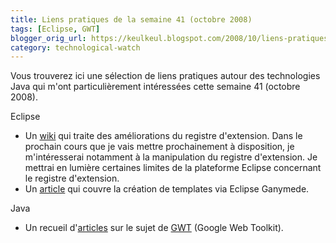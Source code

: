 ```yaml
---
title: Liens pratiques de la semaine 41 (octobre 2008)
tags: [Eclipse, GWT]
blogger_orig_url: https://keulkeul.blogspot.com/2008/10/liens-pratiques-de-la-semaine.html
category: technological-watch
---
```


Vous trouverez ici une sélection de liens pratiques autour des technologies Java qui m'ont particulièrement intéressées cette semaine 41 (octobre 2008).

Eclipse

* Un [wiki](http://wiki.eclipse.org/Equinox_Extension_Registry_Work) qui traite des améliorations du registre d'extension. Dans le prochain cours que je vais mettre prochainement à disposition, je m'intéresserai notamment à la manipulation du registre d'extension. Je mettrai en lumière certaines limites de la plateforme Eclipse concernant le registre d'extension.
* Un [article](http://www.ibm.com/developerworks/edu/os-dw-os-eclipse-code-templates.html?ca=drs-) qui couvre la création de templates via Eclipse Ganymede.  

Java

* Un recueil d'[articles](http://css.dzone.com/news/the-great-gwt-roundup) sur le sujet de [GWT](http://code.google.com/webtoolkit/) (Google Web Toolkit).